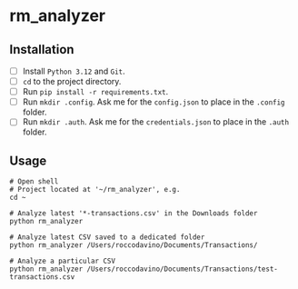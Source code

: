 # rm_analyzer

## Installation
- [ ] Install `Python 3.12` and `Git`.
- [ ] `cd` to the project directory.
- [ ] Run `pip install -r requirements.txt`.
- [ ] Run `mkdir .config`. Ask me for the `config.json` to place in the `.config` folder.
- [ ] Run `mkdir .auth`. Ask me for the `credentials.json` to place in the `.auth` folder.

## Usage
```
# Open shell
# Project located at '~/rm_analyzer', e.g.
cd ~

# Analyze latest '*-transactions.csv' in the Downloads folder
python rm_analyzer

# Analyze latest CSV saved to a dedicated folder
python rm_analyzer /Users/roccodavino/Documents/Transactions/

# Analyze a particular CSV
python rm_analyzer /Users/roccodavino/Documents/Transactions/test-transactions.csv
```
